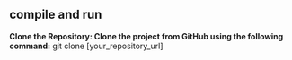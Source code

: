 ## compile and run
**Clone the Repository: Clone the project from GitHub using the following command:**
git clone [your_repository_url]
